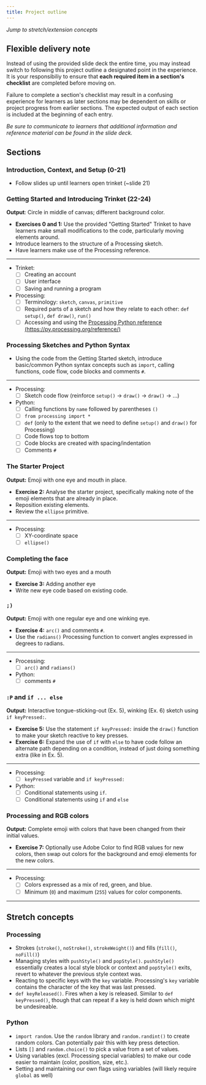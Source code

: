```yaml
---
title: Project outline
---
```


_Jump to stretch/extension concepts_

## Flexible delivery note

Instead of using the provided slide deck the entire time, you may instead switch to following this project outline a designated point in the experience. It is your responsibiliy to ensure that **each required item in a section's checklist** are completed before moving on. 

Failure to complete a section's checklist may result in a confusing experience for learners as later sections may be dependent on skills or project progress from earlier sections. The expected output of each section is included at the beginning of each entry.

_Be sure to communicate to learners that additional information and reference material can be found in the slide deck._

## Sections

### Introduction, Context, and Setup (0-21)

- Follow slides up until learners open trinket (~slide 21)

### Getting Started and Introducing Trinket (22-24)

**Output**: Circle in middle of canvas; different background color.

- **Exercises 0 and 1:** Use the provided "Getting Started" Trinket to have learners make small modifications to the code, particularly moving elements around.
- Introduce learners to the structure of a Processing sketch.
- Have learners make use of the Processing reference.

---

- Trinket:
  - [ ] Creating an account
  - [ ] User interface
  - [ ] Saving and running a program
- Processing:
  - [ ] Terminology: `sketch`, `canvas`, `primitive`
  - [ ] Required parts of a sketch and how they relate to each other: `def setup()`, `def draw()`, `run()`
  - [ ] Accessing and using the [Processing Python reference (https://py.processing.org/reference/)](https://py.processing.org/reference/)

### Processing Sketches and Python Syntax

- Using the code from the Getting Started sketch, introduce basic/common Python syntax concepts such as `import`, calling functions, code flow, code blocks and comments `#`.

---

- Processing:
  - [ ] Sketch code flow (reinforce `setup()` -> `draw()` -> `draw()` -> ...)
- Python:
  - [ ] Calling functions by `name` followed by parentheses `()`
  - [ ] `from processing import *` 
  - [ ] `def` (only to the extent that we need to define `setup()` and `draw()` for Processing)
  - [ ] Code flows top to bottom
  - [ ] Code blocks are created with spacing/indentation
  - [ ] Comments `#`

### The Starter Project

**Output:** Emoji with one eye and mouth in place.

- **Exercise 2:** Analyse the starter project, specifically making note of the emoji elements that are already in place.
- Reposition existing elements.
- Review the `ellipse` primitive.

---

- Processing:
  - [ ] XY-coordinate space
  - [ ] `ellipse()`

### Completing the face

**Output:** Emoji with two eyes and a mouth

- **Exercise 3:** Adding another eye
- Write new eye code based on existing code.

### `;)`

**Output:** Emoji with one regular eye and one winking eye.

- **Exercise 4:** `arc()` and comments `#`.
- Use the `radians()` Processing function to convert angles expressed in degrees to radians.

---

- Processing:
  - [ ] `arc()` and `radians()`
- Python:
  - [ ] comments `#`

### `:P` and `if ... else`

**Output:** Interactive tongue-sticking-out (Ex. 5), winking (Ex. 6) sketch using `if keyPressed:`.

- **Exercise 5:** Use the statement `if keyPressed:` inside the `draw()` function to make your sketch reactive to key presses.
- **Exercise 6:** Expand the use of `if` with `else` to have code follow an alternate path depending on a condition, instead of just doing something extra (like in Ex. 5).

---

- Processing:
  - [ ] `keyPressed` variable and `if keyPressed:`
- Python:
  - [ ] Conditional statements using `if`.
  - [ ] Conditional statements using `if` and `else`
  
### Processing and RGB colors

**Output:** Complete emoji with colors that have been changed from their initial values.

- **Exercise 7:** Optionally use Adobe Color to find RGB values for new colors, then swap out colors for the background and emoji elements for the new colors.

---

- Processing:
  - [ ] Colors expressed as a mix of red, green, and blue.
  - [ ] Minimum (`0`) and maximum (`255`) values for color components.

---

## Stretch concepts

### Processing
- Strokes (`stroke()`, `noStroke()`, `strokeWeight()`) and fills (`fill()`, `noFill()`)
- Managing styles with `pushStyle()` and `popStyle()`. `pushStyle()` essentially creates a local style block or context and `popStyle()` exits, revert to whatever the previous style context was.
- Reacting to specific keys with the `key` variable. Processing's `key` variable contains the character of the key that was last pressed.
- `def keyReleased()`. Fires when a key is released. Similar to `def keyPressed()`, though that can repeat if a key is held down which might be undesireable.

### Python 
- `import random`. Use the `random` library and `random.randint()` to create random colors. Can potentially pair this with key press detection.
- Lists `[]` and `random.choice()` to pick a value from a set of values.
- Using variables (excl. Processing special variables) to make our code easier to maintain (color, position, size, etc.).
- Setting and maintaining our own flags using variables (will likely require `global` as well)